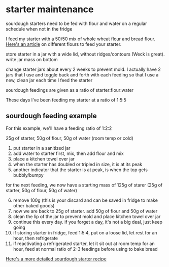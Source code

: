 # starter maintenance

sourdough starters need to be fed with flour and water on a regular schedule when not in the fridge

I feed my starter with a 50/50 mix of whole wheat flour and bread flour. [Here's an article](https://www.seriouseats.com/the-best-flour-for-sourdough-starters-an-investigation) on different flours to feed your starter.

store starter in a jar with a wide lid, without ridges/contours (Weck is great). write jar mass on bottom

change starter jars about every 2 weeks to prevent mold. I actually have 2 jars that I use and toggle back and forth with each feeding so that I use a new, clean jar each time I feed the starter

sourdough feedings are given as a ratio of starter:flour:water

These days I've been feeding my starter at a ratio of 1:5:5

## sourdough feeding example

For this example, we'll have a feeding ratio of 1:2:2

25g of starter, 50g of flour, 50g of water (room temp or cold)

1. put starter in a sanitized jar
2. add water to starter first, mix, then add flour and mix
3. place a kitchen towel over jar
4. when the starter has doubled or tripled in size, it is at its peak
5. another indicator that the starter is at peak, is when the top gets bubbly/bumpy

for the next feeding, we now have a starting mass of 125g of starer (25g of starter, 50g of flour, 50g of water)

6. remove 100g (this is your discard and can be saved in fridge to make other baked goods)
7. now we are back to 25g of starter. add 50g of flour and 50g of water
8. clean the lip of the jar to prevent mold and place kitchen towel over jar
9. continue this every day. if you forget a day, it's not a big deal, just keep going
10. if storing starter in fridge, feed 1:5:4, put on a loose lid, let rest for an hour, then refrigerate
11. if reactivating a refrigerated starter, let it sit out at room temp for an hour, feed at normal ratio of 2-3 feedings before using to bake bread

[Here's a more detailed sourdough starter recipe](https://www.seriouseats.com/sourdough-starter)
